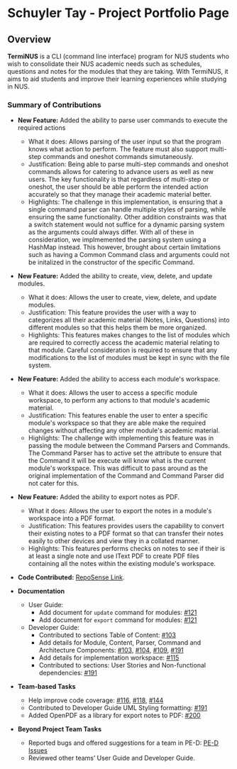 # Schuyler Tay - Project Portfolio Page

## Overview

**TermiNUS** is a CLI (command line interface) program for NUS students who wish to consolidate their NUS academic needs such as schedules, questions and notes for the modules that they are taking. With TermiNUS, it aims to aid students and improve their learning experiences while studying in NUS.


### Summary of Contributions
* **New Feature:** Added the ability to parse user commands to execute the required actions
  * What it does: Allows parsing of the user input so that the program knows what action to perform. The feature must also support multi-step commands and oneshot commands simutaneously.  
  * Justification: Being able to parse multi-step commands and oneshot commands allows for catering to advance users as well as new users. The key functionality is that regardless of multi-step or oneshot, the user should be able perform the intended action accurately so that they manage their academic material better.
  * Highlights: The challenge in this implementation, is ensuring that a single command parser can handle multiple styles of parsing, while ensuring the same functionality. Other addition constraints was that a switch statement would not suffice for a dynamic parsing system as the arguments could always differ. With all of these in consideration, we implmemented the parsing system using a HashMap instead. This however, brought about certain limitations such as having a Common Command class and arguments could not be initalized in the constructor of the specific Command.
    
* **New Feature:** Added the ability to create, view, delete, and update modules.
  * What it does: Allows the user to create, view, delete, and update  modules.  
  * Justification: This feature provides the user with a way to categorizes all their academic material (Notes, Links, Questions) into different modules so that this helps them be more organized.
  * Highlights: This features makes changes to the list of modules which are required to correctly access the academic material relating to that module. Careful consideration is required to ensure that any modifications to the list of modules must be kept in sync with the file system.

* **New Feature:** Added the ability to access each module's workspace.  
  * What it does: Allows the user to access a specific module workspace, to perform any actions to that module's academic material.
  * Justification: This features enable the user to enter a specific module's workspace so that they are able make the required changes without affecting any other module's academic material.
  * Highlights: The challenge with implementing this feature was in passing the module between the Command Parsers and Commands. The Command Parser has to active set the attribute to ensure that the Command it will be execute will know what is the current module's workspace. This was difficult to pass around as the original implementation of the Command and Command Parser did not cater for this.
  
* **New Feature:** Added the ability to export notes as PDF.
  * What it does: Allows the user to export the notes in a module's workspace into a PDF format.  
  * Justification: This features provides users the capability to convert their existing notes to a PDF format so that can transfer their notes easily to other devices and view they in a collated manner.
  * Highlights: This features performs checks on notes to see if their is at least a single note and use IText PDF to create PDF files containing all the notes within the existing module's workspace.

* **Code Contributed:** [RepoSense Link](https://nus-cs2113-ay2122s1.github.io/tp-dashboard/?search=3m0&sort=groupTitle&sortWithin=title&timeframe=commit&mergegroup=&groupSelect=groupByRepos&breakdown=true&checkedFileTypes=docs~functional-code~test-code~other&since=2021-09-25&until=2021-10-11&tabOpen=true&tabType=authorship&tabAuthor=3m0W33D&tabRepo=AY2122S1-CS2113T-T10-2%2Ftp%5Bmaster%5D&authorshipIsMergeGroup=false&authorshipFileTypes=docs~functional-code~test-code~other&authorshipIsBinaryFileTypeChecked=false&zFR=false).    


* **Documentation**
  * User Guide:
    * Add document for `update` command for modules: [#121](https://github.com/AY2122S1-CS2113T-T10-2/tp/pull/121)
    * Add document for `export` command for modules: [#121](https://github.com/AY2122S1-CS2113T-T10-2/tp/pull/121)
  * Developer Guide:
    * Contributed to sections Table of Content: [#103](https://github.com/AY2122S1-CS2113T-T10-2/tp/pull/103)
    * Add details for Module, Content, Parser, Command and Architecture Components: 
    [#103](https://github.com/AY2122S1-CS2113T-T10-2/tp/pull/103), [#104](https://github.com/AY2122S1-CS2113T-T10-2/tp/pull/104),
    [#109](https://github.com/AY2122S1-CS2113T-T10-2/tp/pull/109), [#191](https://github.com/AY2122S1-CS2113T-T10-2/tp/pull/191)
    * Add details for implementation workspace: [#115](https://github.com/AY2122S1-CS2113T-T10-2/tp/pull/115)
    * Contributed to sections: User Stories and Non-functional dependencies: [#191](https://github.com/AY2122S1-CS2113T-T10-2/tp/pull/191)
* **Team-based Tasks**
  * Help improve code coverage: [#116](https://github.com/AY2122S1-CS2113T-T10-2/tp/pull/116), 
  [#118](https://github.com/AY2122S1-CS2113T-T10-2/tp/pull/118), [#144](https://github.com/AY2122S1-CS2113T-T10-2/tp/pull/144)
  * Contributed to Developer Guide UML Styling formatting: [#191](https://github.com/AY2122S1-CS2113T-T10-2/tp/pull/191)
  * Added OpenPDF as a library for export notes to PDF: [#200](https://github.com/AY2122S1-CS2113T-T10-2/tp/pull/200)
* **Beyond Project Team Tasks**
  * Reported bugs and offered suggestions for a team in PE-D: [PE-D Issues](https://github.com/3m0W33D/ped)
  * Reviewed other teams’ User Guide and Developer Guide.
